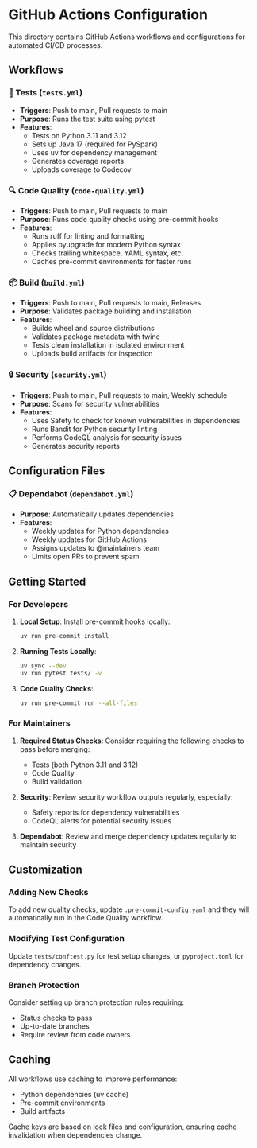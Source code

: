 # GitHub Actions Configuration

This directory contains GitHub Actions workflows and configurations for automated CI/CD processes.

## Workflows

### 🧪 Tests (`tests.yml`)
- **Triggers**: Push to main, Pull requests to main
- **Purpose**: Runs the test suite using pytest
- **Features**:
  - Tests on Python 3.11 and 3.12
  - Sets up Java 17 (required for PySpark)
  - Uses uv for dependency management
  - Generates coverage reports
  - Uploads coverage to Codecov

### 🔍 Code Quality (`code-quality.yml`)
- **Triggers**: Push to main, Pull requests to main
- **Purpose**: Runs code quality checks using pre-commit hooks
- **Features**:
  - Runs ruff for linting and formatting
  - Applies pyupgrade for modern Python syntax
  - Checks trailing whitespace, YAML syntax, etc.
  - Caches pre-commit environments for faster runs

### 📦 Build (`build.yml`)
- **Triggers**: Push to main, Pull requests to main, Releases
- **Purpose**: Validates package building and installation
- **Features**:
  - Builds wheel and source distributions
  - Validates package metadata with twine
  - Tests clean installation in isolated environment
  - Uploads build artifacts for inspection

### 🔒 Security (`security.yml`)
- **Triggers**: Push to main, Pull requests to main, Weekly schedule
- **Purpose**: Scans for security vulnerabilities
- **Features**:
  - Uses Safety to check for known vulnerabilities in dependencies
  - Runs Bandit for Python security linting
  - Performs CodeQL analysis for security issues
  - Generates security reports

## Configuration Files

### 📋 Dependabot (`dependabot.yml`)
- **Purpose**: Automatically updates dependencies
- **Features**:
  - Weekly updates for Python dependencies
  - Weekly updates for GitHub Actions
  - Assigns updates to @maintainers team
  - Limits open PRs to prevent spam

## Getting Started

### For Developers

1. **Local Setup**: Install pre-commit hooks locally:
   ```bash
   uv run pre-commit install
   ```

2. **Running Tests Locally**:
   ```bash
   uv sync --dev
   uv run pytest tests/ -v
   ```

3. **Code Quality Checks**:
   ```bash
   uv run pre-commit run --all-files
   ```

### For Maintainers

1. **Required Status Checks**: Consider requiring the following checks to pass before merging:
   - Tests (both Python 3.11 and 3.12)
   - Code Quality
   - Build validation

2. **Security**: Review security workflow outputs regularly, especially:
   - Safety reports for dependency vulnerabilities
   - CodeQL alerts for potential security issues

3. **Dependabot**: Review and merge dependency updates regularly to maintain security

## Customization

### Adding New Checks
To add new quality checks, update `.pre-commit-config.yaml` and they will automatically run in the Code Quality workflow.

### Modifying Test Configuration
Update `tests/conftest.py` for test setup changes, or `pyproject.toml` for dependency changes.

### Branch Protection
Consider setting up branch protection rules requiring:
- Status checks to pass
- Up-to-date branches
- Require review from code owners

## Caching

All workflows use caching to improve performance:
- Python dependencies (uv cache)
- Pre-commit environments
- Build artifacts

Cache keys are based on lock files and configuration, ensuring cache invalidation when dependencies change.